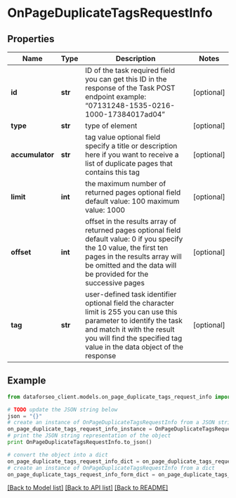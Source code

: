 # OnPageDuplicateTagsRequestInfo


## Properties

Name | Type | Description | Notes
------------ | ------------- | ------------- | -------------
**id** | **str** | ID of the task required field you can get this ID in the response of the Task POST endpoint example: “07131248-1535-0216-1000-17384017ad04” | [optional] 
**type** | **str** | type of element | [optional] 
**accumulator** | **str** | tag value optional field specify a title or description here if you want to receive a list of duplicate pages that contains this tag | [optional] 
**limit** | **int** | the maximum number of returned pages optional field default value: 100 maximum value: 1000 | [optional] 
**offset** | **int** | offset in the results array of returned pages optional field default value: 0 if you specify the 10 value, the first ten pages in the results array will be omitted and the data will be provided for the successive pages | [optional] 
**tag** | **str** | user-defined task identifier optional field the character limit is 255 you can use this parameter to identify the task and match it with the result you will find the specified tag value in the data object of the response | [optional] 

## Example

```python
from dataforseo_client.models.on_page_duplicate_tags_request_info import OnPageDuplicateTagsRequestInfo

# TODO update the JSON string below
json = "{}"
# create an instance of OnPageDuplicateTagsRequestInfo from a JSON string
on_page_duplicate_tags_request_info_instance = OnPageDuplicateTagsRequestInfo.from_json(json)
# print the JSON string representation of the object
print OnPageDuplicateTagsRequestInfo.to_json()

# convert the object into a dict
on_page_duplicate_tags_request_info_dict = on_page_duplicate_tags_request_info_instance.to_dict()
# create an instance of OnPageDuplicateTagsRequestInfo from a dict
on_page_duplicate_tags_request_info_form_dict = on_page_duplicate_tags_request_info.from_dict(on_page_duplicate_tags_request_info_dict)
```
[[Back to Model list]](../README.md#documentation-for-models) [[Back to API list]](../README.md#documentation-for-api-endpoints) [[Back to README]](../README.md)


